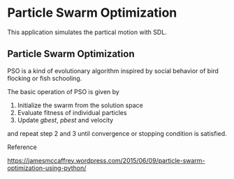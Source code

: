# Particle Swarm Optimization

This application simulates the partical motion with SDL.

## Particle Swarm Optimization

PSO is a kind of evolutionary algorithm inspired by social behavior of bird flocking or fish schooling.

The basic operation of PSO is given by

1. Initialize the swarm from the solution space
2. Evaluate fitness of individual particles
3. Update _gbest_, _pbest_ and velocity

and repeat step 2 and 3 until convergence or stopping condition is satisfied.


Reference

https://jamesmccaffrey.wordpress.com/2015/06/09/particle-swarm-optimization-using-python/